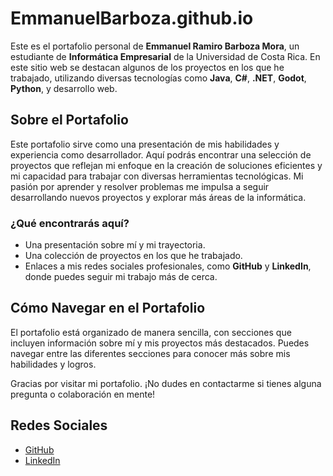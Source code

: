 # EmmanuelBarboza.github.io

Este es el portafolio personal de **Emmanuel Ramiro Barboza Mora**, un estudiante de **Informática Empresarial** de la Universidad de Costa Rica. En este sitio web se destacan algunos de los proyectos en los que he trabajado, utilizando diversas tecnologías como **Java**, **C#**, **.NET**, **Godot**, **Python**, y desarrollo web.

## Sobre el Portafolio

Este portafolio sirve como una presentación de mis habilidades y experiencia como desarrollador. Aquí podrás encontrar una selección de proyectos que reflejan mi enfoque en la creación de soluciones eficientes y mi capacidad para trabajar con diversas herramientas tecnológicas. Mi pasión por aprender y resolver problemas me impulsa a seguir desarrollando nuevos proyectos y explorar más áreas de la informática.

### ¿Qué encontrarás aquí?

- Una presentación sobre mí y mi trayectoria.
- Una colección de proyectos en los que he trabajado.
- Enlaces a mis redes sociales profesionales, como **GitHub** y **LinkedIn**, donde puedes seguir mi trabajo más de cerca.

## Cómo Navegar en el Portafolio

El portafolio está organizado de manera sencilla, con secciones que incluyen información sobre mí y mis proyectos más destacados. Puedes navegar entre las diferentes secciones para conocer más sobre mis habilidades y logros.

Gracias por visitar mi portafolio. ¡No dudes en contactarme si tienes alguna pregunta o colaboración en mente!

## Redes Sociales

- [GitHub](https://github.com/EmmanuelBarboza)
- [LinkedIn](https://www.linkedin.com/in/emmanuel-barboza-mora/)
